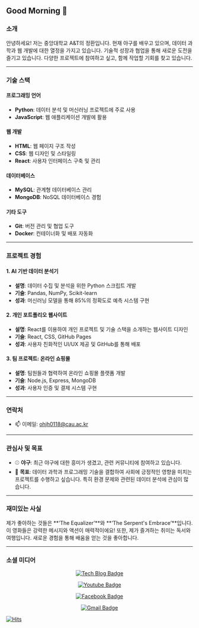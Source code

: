 ## Good Morning 👋

### 소개
안녕하세요! 저는 중앙대학교 A&T의 정환입니다. 현재 야구를 배우고 있으며, 데이터 과학과 웹 개발에 대한 열정을 가지고 있습니다. 기술적 성장과 협업을 통해 새로운 도전을 즐기고 있습니다. 다양한 프로젝트에 참여하고 싶고, 함께 작업할 기회를 찾고 있습니다.

---

### 기술 스택
#### 프로그래밍 언어
- **Python**: 데이터 분석 및 머신러닝 프로젝트에 주로 사용
- **JavaScript**: 웹 애플리케이션 개발에 활용

#### 웹 개발
- **HTML**: 웹 페이지 구조 작성
- **CSS**: 웹 디자인 및 스타일링
- **React**: 사용자 인터페이스 구축 및 관리

#### 데이터베이스
- **MySQL**: 관계형 데이터베이스 관리
- **MongoDB**: NoSQL 데이터베이스 경험

#### 기타 도구
- **Git**: 버전 관리 및 협업 도구
- **Docker**: 컨테이너화 및 배포 자동화

---

### 프로젝트 경험
#### 1. AI 기반 데이터 분석기
- **설명**: 데이터 수집 및 분석을 위한 Python 스크립트 개발
- **기술**: Pandas, NumPy, Scikit-learn
- **성과**: 머신러닝 모델을 통해 85%의 정확도로 예측 시스템 구현

#### 2. 개인 포트폴리오 웹사이트
- **설명**: React를 이용하여 개인 프로젝트 및 기술 스택을 소개하는 웹사이트 디자인
- **기술**: React, CSS, GitHub Pages
- **성과**: 사용자 친화적인 UI/UX 제공 및 GitHub를 통해 배포

#### 3. 팀 프로젝트: 온라인 쇼핑몰
- **설명**: 팀원들과 협력하여 온라인 쇼핑몰 플랫폼 개발
- **기술**: Node.js, Express, MongoDB
- **성과**: 사용자 인증 및 결제 시스템 구현

---

### 연락처
- 📫 이메일: [ohjh0118@cau.ac.kr](mailto:ohjh0118@cau.ac.kr)

---

### 관심사 및 목표
- ⚾ **야구**: 최근 야구에 대한 흥미가 생겼고, 관련 커뮤니티에 참여하고 있습니다.
- 🎯 **목표**: 데이터 과학과 프로그래밍 기술을 결합하여 사회에 긍정적인 영향을 미치는 프로젝트를 수행하고 싶습니다. 특히 환경 문제와 관련된 데이터 분석에 관심이 많습니다.

---

### 재미있는 사실
제가 좋아하는 것들은 **‘The Equalizer’**와 **‘The Serpent's Embrace’**입니다. 이 영화들은 강력한 메시지와 액션이 매력적이에요! 또한, 제가 즐겨하는 취미는 독서와 여행입니다. 새로운 경험을 통해 배움을 얻는 것을 좋아합니다.

---

### 소셜 미디어
<div align="center">
  
  [![Tech Blog Badge](http://img.shields.io/badge/-Tech%20blog-black?style=flat-square&logo=github&link=https://zzsza.github.io/)](https://zzsza.github.io/)
  
  [![Youtube Badge](https://img.shields.io/badge/Youtube-ff0000?style=flat-square&logo=youtube&link=https://www.youtube.com/c/kyleschool)](https://www.youtube.com/@jhoh0)
  
  [![Facebook Badge](https://img.shields.io/badge/facebook-1877f2?style=flat-square&logo=facebook&logoColor=white&link=https://www.facebook.com/zzsza)](https://www.facebook.com/ohjh0118)
  
  [![Gmail Badge](https://img.shields.io/badge/Gmail-d14836?style=flat-square&logo=Gmail&logoColor=white&link=mailto:ohjh0118@gmail.com)](mailto:ohjh0118@gmail.com)
  
</div>

<div align-center>

[![Hits](https://hits.seeyoufarm.com/api/count/incr/badge.svg?url=https%3A%2F%2Fgithub.com%2Fohjh0118&count_bg=%2362BC1E&title_bg=%23DE1515&icon=&icon_color=%23E7E7E7&title=hits&edge_flat=false)](https://hits.seeyoufarm.com)

</div>
